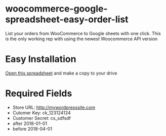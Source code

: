 # woocommerce-google-spreadsheet-easy-order-list
List your orders from WooCommerce to Google sheets with one click. This is the only working rep with using the newest Woocommerce API version

# Easy Installation
<a href="https://docs.google.com/spreadsheets/d/1WTTJ3oyAuregZzK9ka7RZQNKSUq-5XCKhQ5-ABUxj0M/edit?usp=sharing">Open this spreadsheet</a> and make a copy to your drive

# Required Fields
* Store URL: http://mywordpresssite.com
* Cutomer Key: ck_123124124
* Customer Secret: cs_sdfsdf
* after 2018-01-01
* before 2018-04-01

